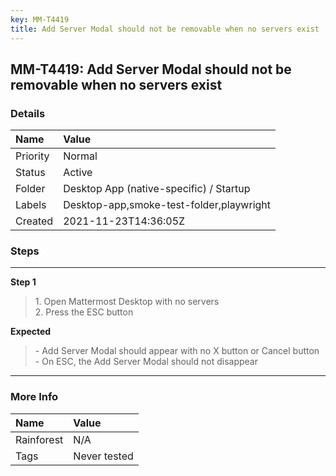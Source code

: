 ```yaml
---
key: MM-T4419
title: Add Server Modal should not be removable when no servers exist
---
```


## MM-T4419: Add Server Modal should not be removable when no servers exist

### Details

| Name     | Value                                    |
| :------- | :--------------------------------------- |
| Priority | Normal                                   |
| Status   | Active                                   |
| Folder   | Desktop App (native-specific) / Startup  |
| Labels   | Desktop-app,smoke-test-folder,playwright |
| Created  | 2021-11-23T14:36:05Z                     |

### Steps

<hr/>

**Step 1**

> <article>1. Open Mattermost Desktop with no servers<br />2. Press the ESC button</article>

**Expected**

> <article>- Add Server Modal should appear with no X button or Cancel button<br />- On ESC, the Add Server Modal should not disappear</article>

<hr/>

### More Info

| Name       | Value        |
| :--------- | :----------- |
| Rainforest | N/A          |
| Tags       | Never tested |
